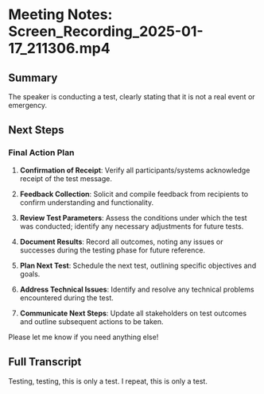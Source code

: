 # Meeting Notes: Screen_Recording_2025-01-17_211306.mp4

## Summary

The speaker is conducting a test, clearly stating that it is not a real event or emergency.

## Next Steps

### Final Action Plan

1. **Confirmation of Receipt**: Verify all participants/systems acknowledge receipt of the test message.

2. **Feedback Collection**: Solicit and compile feedback from recipients to confirm understanding and functionality.

3. **Review Test Parameters**: Assess the conditions under which the test was conducted; identify any necessary adjustments for future tests.

4. **Document Results**: Record all outcomes, noting any issues or successes during the testing phase for future reference.

5. **Plan Next Test**: Schedule the next test, outlining specific objectives and goals.

6. **Address Technical Issues**: Identify and resolve any technical problems encountered during the test.

7. **Communicate Next Steps**: Update all stakeholders on test outcomes and outline subsequent actions to be taken. 

Please let me know if you need anything else!

## Full Transcript

Testing, testing, this is only a test. I repeat, this is only a test.

